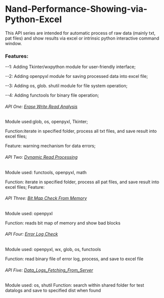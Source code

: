 Nand-Performance-Showing-via-Python-Excel
=========================================

This API series are intended for automatic process of raw data (mainly txt, pat files) and show results via excel or intrinsic python interactive command window.

### Features:
--1: Adding Tkinter/wxpython module  for user-friendly interface;

--2: Adding openpyxl module for saving processed data into excel file; 

--3: Adding os, glob. shutil module for file system operation;

--4: Adding functools for binary file operation;


###### API One: [Erase,Write,Read Analysis](https://github.com/jinstrong/Nand-Performance-Showing-via-Python-Excel/blob/master/Erase%2CWrite%2CRead%20Analysis.py)
Module used:glob, os, openpyxl, Tkinter;

Function:iterate in specified folder, process all txt files, and save result into excel files;   

Feature: warning mechanism for data errors;


######  API Two: [Dynamic Read Processing](https://github.com/hjq1990/Nand-Performance-Showing-via-Python-Excel/blob/master/Dynamic%20Read%20Processing%20Ver%201.py)
Module used: functools, openpyxl, math

Function: iterate in specified folder, process all pat files, and save result into excel files; 
Feature: 

######  API Three: [Bit Map Check From Memory](https://github.com/hjq1990/Nand-Performance-Showing-via-Python-Excel/blob/master/Bit%20Map%20Check%20From%20Memory)
Module used: openpyxl

Function: reads bit map of memory and show bad blocks


######  API Four: [Error Log Check](https://github.com/jinstrong/Nand-Performance-Showing-via-Python-Excel/blob/master/Error%20Log%20Check.py)
Module used: openpyxl, wx, glob, os, functools

Function: read binary file of error log, process, and save to excel file


######  API Five: [Data_Logs_Fetching_From_Server](https://github.com/jinstrong/Nand-Performance-Showing-via-Python-Excel/blob/master/Data_Logs_Fetching_From_Server.py)
Module used: os, shutil
Function: search within shared folder for test datalogs and save to specified dist when found

